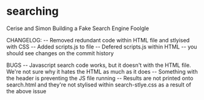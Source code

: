 # searching
Cerise and Simon Building a Fake Search Engine Foolgle

CHANGELOG:
-- Removed redundant code within HTML file and stlyised with CSS
-- Added scripts.js to file
-- Defered scripts.js within HTML
-- you should see changes on the commit history


BUGS
-- Javascript search code works, but it doesn't with the HTML file. We're not sure why it hates the HTML as much as it does
-- Something with the header is preventing the JS file running
-- Results are not printed onto search.html and they're not stylised within search-stlye.css as a result of the
above issue
